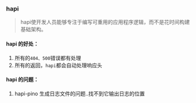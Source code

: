 ### hapi

> hapi使开发人员能够专注于编写可重用的应用程序逻辑，而不是花时间构建基础架构。



#### hapi 的好处：

1. 所有的`404、500`错误都有处理
2. 所有的返回，`hapi`都会自动处理响应头



#### hapi 的问题：

1. hapi-pino 生成日志文件的问题..找不到它输出日志的位置